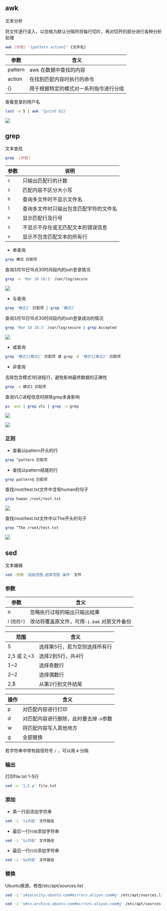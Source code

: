 <!--
 * @Description: 
 * @Version: 1.0
 * @Author: DaLao
 * @Email: dalao_li@163.com
 * @Date: 2021-03-10 11:23:08
 * @LastEditors: DaLao
 * @LastEditTime: 2022-02-20 14:26:18
-->


## awk

文本分析

将文件逐行读入，以空格为默认分隔符将每行切片，再对切开的部分进行各种分析处理

```sh
awk [参数] '{pattern action}' {文件名}
```

| 参数    | 含义                                   |
| ------- | -------------------------------------- |
| pattern | awk 在数据中查找的内容                 |
| action  | 在找到匹配内容时执行的命令             |
| {}      | 用于根据特定的模式对一系列指令进行分组 |

查看登录的用户名
```sh
last -n 5 | awk '{print $1}'
```

![](https://cdn.hurra.ltd/img/20220109114810.png)


## grep

文本查找

```sh
grep -[参数]
```

| 参数 | 说明                                   |
| ---- | -------------------------------------- |
| `c`  | 只输出匹配行的计数                     |
| `i`  | 匹配内容不区分大小写                   |
| `h`  | 查询多文件时不显示文件名               |
| `l`  | 查询多文件时只输出包含匹配字符的文件名 |
| `n`  | 显示匹配行及行号                       |
| `s`  | 不显示不存在或无匹配文本的错误信息     |
| `v`  | 显示不包含匹配文本的所有行             |


- 单查询

```sh
grep 模式 匹配项
```

查询3月10日16点30时间段内的ssh登录情况

```sh 
grep -n 'Mar 10 16:3' /var/log/secure
```
![](https://cdn.hurra.ltd/img/20210310173920.png)


-  与查询

```sh
grep '模式1' 匹配项 | grep '模式2'
```

查询3月10日16点30时间段内的ssh登录成功的情况

```sh
grep 'Mar 10 16:3' /var/log/secure | grep Accepted
```

![](https://cdn.hurra.ltd/img/20210310175209.png)


- 或查询

```sh
grep '模式1|模式2' 匹配项 或 grep -E '模式1|模式2' 匹配项
```

- 非查询

去除包含模式1的进程行，避免影响最终数据的正确性

```sh
grep -v 模式1 匹配项
```


查询VLC进程信息时排除grep本身影响
  
```sh
ps -aux | grep vlc | grep -v grep
```
![](https://cdn.hurra.ltd/img/20220102211819.png)

![](https://cdn.hurra.ltd/img/20220102211849.png)


### 正则

- 查看以pattern开头的行

```sh
grep ^pattern 匹配项
```

- 查找以pattern结尾的行

```sh
grep pattern$ 匹配项
```

查找/root/test.txt文件中含有human的句子
  
```sh
grep human /root/test.txt
```

![](https://cdn.hurra.ltd/img/20210310151418.png)

查找/root/test.txt文件中以The开头的句子

```sh
grep ^The /root/test.txt
```
![](https://cdn.hurra.ltd/img/20210310151535.png)


## sed

文本编辑

```sh
sed -参数 '起始范围,结束范围 操作' 文件
```


### 参数

| 参数         | 含义                                        |
| ------------ | ------------------------------------------- |
| n            | 忽略执行过程的输出只输出结果                |
| i  (`危险!`) | 改动将覆盖原文件，可用`-i.bak` 对原文件备份 |


| 范围        | 含义                          |
| ----------- | ----------------------------- |
| 5           | 选择第5行，若为空则选择所有行 |
| 2,5 或 2,+3 | 选择2到5行，共4行             |
| 1~2         | 选择奇数行                    |
| 2~2         | 选择偶数行                    |
| 2,$         | 从第2行到文件结尾             |

| 操作 | 含义                                   |
| ---- | -------------------------------------- |
| p    | 对匹配内容进行打印                     |
| d    | 对匹配内容进行删除，此时要去掉`-n`参数 |
| w    | 将匹配内容写入其他地方                 |
| g    | 全部替换                               |

若字符串中带有路径符号 `/` ，可以用 `#` 分隔


### 输出

打印file.txt 1-5行
  
```sh
sed -n '1,5 p' file.txt
```


### 添加

- 第一行前添加字符串

```sh
sed -i '1i内容' 文件路径
```

- 最后一行`行前`添加字符串

```sh
sed -i '$i内容' 文件路径
```

- 最后一行`行后`添加字符串

```sh
sed -i '$a内容' 文件路径
```

### 替换

Ubuntu换源，修改/etc/apt/sources.list

```sh
sed -i 's#security.ubuntu.com#mirrors.aliyun.com#g' /etc/apt/sources.list

sed -i 's#cn.archive.ubuntu.com#mirrors.aliyun.com#g' /etc/apt/sources.list
```

